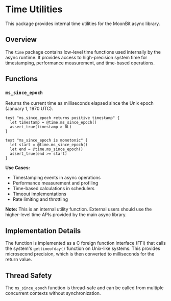 # Time Utilities

This package provides internal time utilities for the MoonBit async library.

## Overview

The `time` package contains low-level time functions used internally by the async runtime. It provides access to high-precision system time for timestamping, performance measurement, and time-based operations.

## Functions

### `ms_since_epoch`

Returns the current time as milliseconds elapsed since the Unix epoch (January 1, 1970 UTC).

```moonbit
test "ms_since_epoch returns positive timestamp" {
  let timestamp = @time.ms_since_epoch()
  assert_true(timestamp > 0L)
}

test "ms_since_epoch is monotonic" {
  let start = @time.ms_since_epoch()
  let end = @time.ms_since_epoch()
  assert_true(end >= start)
}
```

**Use Cases:**
- Timestamping events in async operations
- Performance measurement and profiling
- Time-based calculations in schedulers
- Timeout implementations
- Rate limiting and throttling

**Note:** This is an internal utility function. External users should use the higher-level time APIs provided by the main async library.

## Implementation Details

The function is implemented as a C foreign function interface (FFI) that calls the system's `gettimeofday()` function on Unix-like systems. This provides microsecond precision, which is then converted to milliseconds for the return value.

## Thread Safety

The `ms_since_epoch` function is thread-safe and can be called from multiple concurrent contexts without synchronization.
